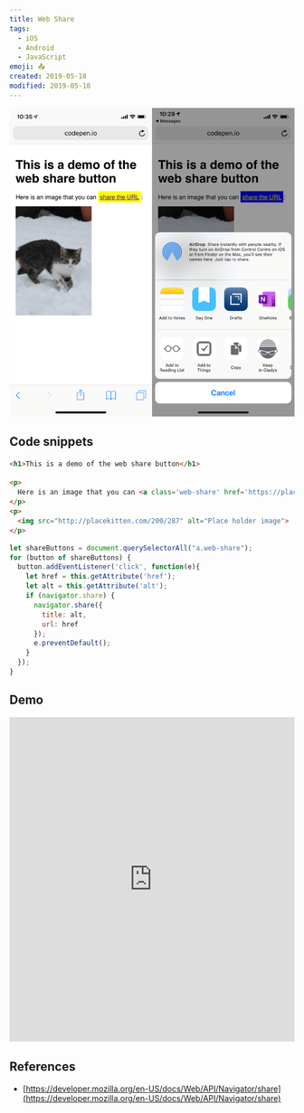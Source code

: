 ```yaml
---
title: Web Share
tags:
  - iOS
  - Android
  - JavaScript
emoji: 📤
created: 2019-05-18
modified: 2019-05-18
---
```


![Web Share Screenshot](./images/ios-web-share.png)

## Code snippets

```html
<h1>This is a demo of the web share button</h1>

<p>
  Here is an image that you can <a class='web-share' href='https://placekitten.com/200/287'>share the URL</a>:
</p>
<p>
  <img src="http://placekitten.com/200/287" alt="Place holder image">
</p>
```


```js
let shareButtons = document.querySelectorAll("a.web-share");
for (button of shareButtons) {
  button.addEventListener('click', function(e){
    let href = this.getAttribute('href');
    let alt = this.getAttribute('alt');
    if (navigator.share) {
      navigator.share({
        title: alt,
        url: href
      });
      e.preventDefault();
    }
  });
}
```

## Demo

<iframe height="574" style="width: 100%;" scrolling="no" title="Demo of Web Share button" src="https://codepen.io/makzan/embed/gJRvzR?height=574&theme-id=light&default-tab=js,result" frameborder="no" allowtransparency="true" allowfullscreen="true">
  See the Pen <a href='https://codepen.io/makzan/pen/gJRvzR'>Demo of Web Share button</a> by Thomas Seng Hin Mak
  (<a href='https://codepen.io/makzan'>@makzan</a>) on <a href='https://codepen.io'>CodePen</a>.
</iframe>



## References

- [https://developer.mozilla.org/en-US/docs/Web/API/Navigator/share](https://developer.mozilla.org/en-US/docs/Web/API/Navigator/share)
